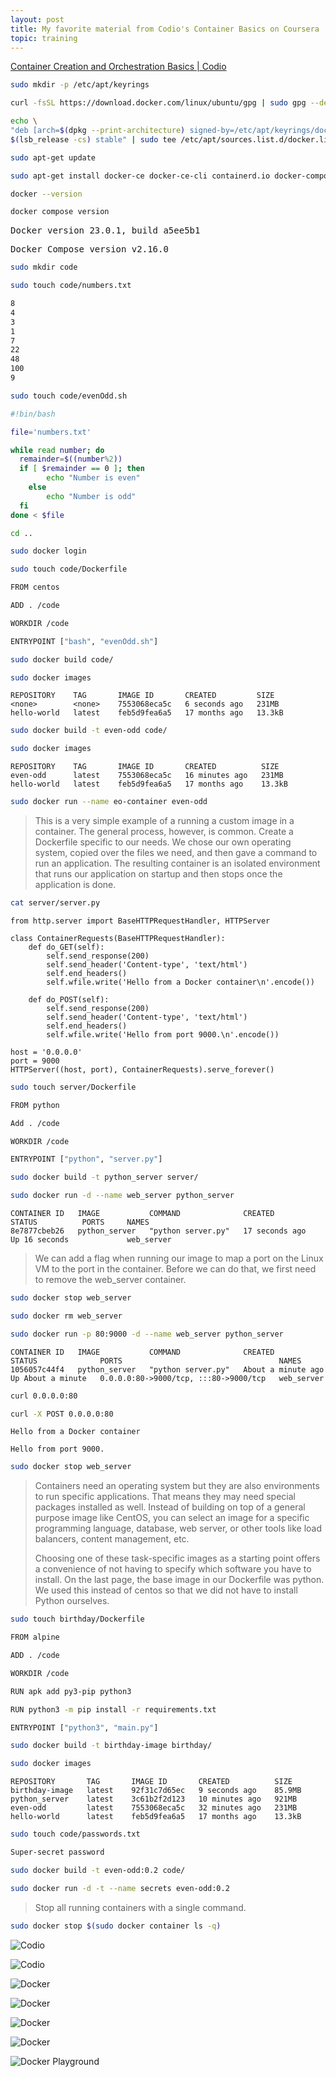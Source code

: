 ```yaml
---
layout: post
title: My favorite material from Codio's Container Basics on Coursera
topic: training
---
```


[Container Creation and Orchestration Basics \| Codio](https://www.coursera.org/learn/codio-container-creation-and-orchestration-basics)

```bash
sudo mkdir -p /etc/apt/keyrings

curl -fsSL https://download.docker.com/linux/ubuntu/gpg | sudo gpg --dearmor -o /etc/apt/keyrings/docker.gpg

echo \
"deb [arch=$(dpkg --print-architecture) signed-by=/etc/apt/keyrings/docker.gpg] https://download.docker.com/linux/ubuntu \
$(lsb_release -cs) stable" | sudo tee /etc/apt/sources.list.d/docker.list > /dev/null

sudo apt-get update

sudo apt-get install docker-ce docker-ce-cli containerd.io docker-compose-plugin

docker --version

docker compose version
```

<samp>Docker version 23.0.1, build a5ee5b1</samp>
  
<samp>Docker Compose version v2.16.0</samp>

```bash
sudo mkdir code

sudo touch code/numbers.txt

8
4
3
1
7
22
48
100
9

sudo touch code/evenOdd.sh
```

```bash
#!bin/bash

file='numbers.txt'

while read number; do
  remainder=$((number%2))
  if [ $remainder == 0 ]; then
        echo "Number is even"
    else
        echo "Number is odd"
  fi
done < $file
```

```bash
cd ..

sudo docker login

sudo touch code/Dockerfile
```

```bash
FROM centos

ADD . /code

WORKDIR /code

ENTRYPOINT ["bash", "evenOdd.sh"]
```

```bash
sudo docker build code/

sudo docker images
```

```
REPOSITORY    TAG       IMAGE ID       CREATED         SIZE
<none>        <none>    7553068eca5c   6 seconds ago   231MB
hello-world   latest    feb5d9fea6a5   17 months ago   13.3kB
```

```bash
sudo docker build -t even-odd code/

sudo docker images
```

```
REPOSITORY    TAG       IMAGE ID       CREATED          SIZE
even-odd      latest    7553068eca5c   16 minutes ago   231MB
hello-world   latest    feb5d9fea6a5   17 months ago    13.3kB
```

```bash
sudo docker run --name eo-container even-odd
```

> This is a very simple example of a running a custom image in a container. The general process, however, is common. Create a Dockerfile specific to our needs. We chose our own operating system, copied over the files we need, and then gave a command to run an application. The resulting container is an isolated environment that runs our application on startup and then stops once the application is done.

```bash
cat server/server.py
```

```python3
from http.server import BaseHTTPRequestHandler, HTTPServer

class ContainerRequests(BaseHTTPRequestHandler):
    def do_GET(self):
        self.send_response(200)
        self.send_header('Content-type', 'text/html')
        self.end_headers()
        self.wfile.write('Hello from a Docker container\n'.encode())
        
    def do_POST(self):
        self.send_response(200)
        self.send_header('Content-type', 'text/html')
        self.end_headers()
        self.wfile.write('Hello from port 9000.\n'.encode())

host = '0.0.0.0'
port = 9000
HTTPServer((host, port), ContainerRequests).serve_forever()
```

```bash
sudo touch server/Dockerfile
```

```bash
FROM python

Add . /code

WORKDIR /code

ENTRYPOINT ["python", "server.py"]
```

```bash
sudo docker build -t python_server server/

sudo docker run -d --name web_server python_server
```

```
CONTAINER ID   IMAGE           COMMAND              CREATED          STATUS          PORTS     NAMES
8e7877cbeb26   python_server   "python server.py"   17 seconds ago   Up 16 seconds             web_server
```

> We can add a flag when running our image to map a port on the Linux VM to the port in the container. Before we can do that, we first need to remove the web_server container.

```bash
sudo docker stop web_server

sudo docker rm web_server

sudo docker run -p 80:9000 -d --name web_server python_server
```

```
CONTAINER ID   IMAGE           COMMAND              CREATED              STATUS              PORTS                                   NAMES
1056057c44f4   python_server   "python server.py"   About a minute ago   Up About a minute   0.0.0.0:80->9000/tcp, :::80->9000/tcp   web_server
```

```bash
curl 0.0.0.0:80

curl -X POST 0.0.0.0:80
```

```
Hello from a Docker container

Hello from port 9000.
```

```bash
sudo docker stop web_server
```

> Containers need an operating system but they are also environments to run specific applications. That means they may need special packages installed as well. Instead of building on top of a general purpose image like CentOS, you can select an image for a specific programming language, database, web server, or other tools like load balancers, content management, etc.
>
> Choosing one of these task-specific images as a starting point offers a convenience of not having to specify which software you have to install. On the last page, the base image in our Dockerfile was python. We used this instead of centos so that we did not have to install Python ourselves.


```bash
sudo touch birthday/Dockerfile
```

```bash
FROM alpine

ADD . /code

WORKDIR /code

RUN apk add py3-pip python3

RUN python3 -m pip install -r requirements.txt

ENTRYPOINT ["python3", "main.py"]
```

```bash
sudo docker build -t birthday-image birthday/

sudo docker images
```

```
REPOSITORY       TAG       IMAGE ID       CREATED          SIZE
birthday-image   latest    92f31c7d65ec   9 seconds ago    85.9MB
python_server    latest    3c61b2f2d123   10 minutes ago   921MB
even-odd         latest    7553068eca5c   32 minutes ago   231MB
hello-world      latest    feb5d9fea6a5   17 months ago    13.3kB
```

```bash
sudo touch code/passwords.txt

Super-secret password

sudo docker build -t even-odd:0.2 code/

sudo docker run -d -t --name secrets even-odd:0.2
```

>  Stop all running containers with a single command.

```bash
sudo docker stop $(sudo docker container ls -q)
```

![Codio](/images/Codio/Codio-Custom-Images.png)

![Codio](/images/Codio/Codio-Container-Registries.png)

![Docker](/images/Docker/docker101tutorial.png)

![Docker](/images/Docker/Getting-Started-Getting-Started.png)

![Docker](/images/Docker/March_15_2023.png)

![Docker](/images/Docker/Todo-App.png)

![Docker Playground](/images/Docker/Docker-Playground.png)